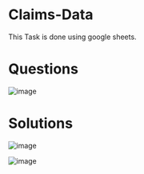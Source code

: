 # Claims-Data
This Task is done using google sheets.

# Questions

![image](https://user-images.githubusercontent.com/81958811/131236987-49c19ae3-2a0e-44ef-b1b8-c8619f1b8524.png)

# Solutions
					
![image](https://user-images.githubusercontent.com/81958811/131237036-ccfdf3d9-9305-4b9e-8505-e5530a2ecba5.png)
	
![image](https://user-images.githubusercontent.com/81958811/131237021-a4f48e2e-a96b-4964-ad24-52e8d774a90d.png)


